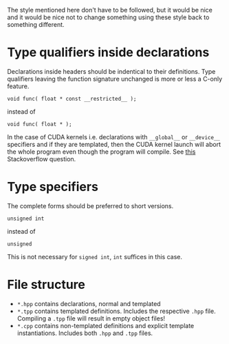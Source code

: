 The style mentioned here don't have to be followed, but it would be nice and it would be nice not to change something using these style back to something different.

# Type qualifiers inside declarations

Declarations inside headers should be indentical to their definitions. Type qualifiers leaving the function signature unchanged is more or less a C-only feature.

    void func( float * const __restricted__ );

instead of

    void func( float * );

In the case of CUDA kernels i.e. declarations with `__global__` or `__device__` specifiers and if they are templated, then the CUDA kernel launch will abort the whole program even though the program will compile. See [this](http://stackoverflow.com/questions/35106360/why-does-this-cuda-program-crash-when-omitting-the-const-qualifier) Stackoverflow question.

# Type specifiers

The complete forms should be preferred to short versions.

    unsigned int

instead of

    unsigned

This is not necessary for `signed int`, `int` suffices in this case.

# File structure

 - `*.hpp` contains declarations, normal and templated
 - `*.tpp` contains templated definitions. Includes the respective `.hpp` file. Compiling a `.tpp` file will result in empty object files!
 - `*.cpp` contains non-templated definitions and explicit template instantiations. Includes both `.hpp` and `.tpp` files.
